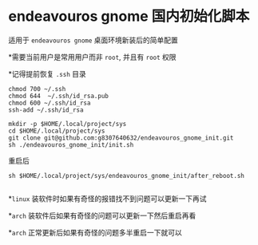 # endeavouros gnome 国内初始化脚本

适用于 `endeavouros gnome` 桌面环境新装后的简单配置

*需要当前用户是常用用户而非 `root`, 并且有 `root` 权限

*记得提前恢复 `.ssh` 目录

``` shell
chmod 700 ~/.ssh
chmod 644  ~/.ssh/id_rsa.pub
chmod 600 ~/.ssh/id_rsa
ssh-add ~/.ssh/id_rsa

mkdir -p $HOME/.local/project/sys
cd $HOME/.local/project/sys
git clone git@github.com:g8307640632/endeavouros_gnome_init.git
sh ./endeavouros_gnome_init/init.sh
```

重启后

``` shell
sh $HOME/.local/project/sys/endeavouros_gnome_init/after_reboot.sh
 
```

*`linux` 装软件时如果有奇怪的报错找不到问题可以更新一下再试

*`arch` 装软件后如果有奇怪的问题可以更新一下然后重启再看

*`arch` 正常更新后如果有奇怪的问题多半重启一下就可以
